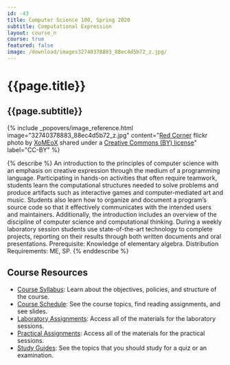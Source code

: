 ```yaml
---
id: -43
title: Computer Science 100, Spring 2020
subtitle: Computational Expression
layout: course_n
course: true
featured: false
image: /download/images32740378883_88ec4d5b72_z.jpg/
---
```


# {{page.title}}
## {{page.subtitle}}

<!-- Include header image -->

{% include _popovers/image_reference.html image="32740378883_88ec4d5b72_z.jpg" content="<a title='Red Corner' href='https://flickr.com/photos/xmex/32740378883'>Red Corner</a> flickr photo by <a href='https://flickr.com/people/xmex'>XoMEoX</a> shared under a <a href='https://creativecommons.org/licenses/by/2.0/'>Creative Commons (BY) license</a>" label="CC-BY" %}

{% describe %}
An introduction to the principles of computer science with an emphasis on
creative expression through the medium of a programming language. Participating
in hands-on activities that often require teamwork, students learn the
computational structures needed to solve problems and produce artifacts such as
interactive games and computer-mediated art and music. Students also learn how
to organize and document a program’s source code so that it effectively
communicates with the intended users and maintainers. Additionally, the
introduction includes an overview of the discipline of computer science and
computational thinking. During a weekly laboratory session students use
state-of-the-art technology to complete projects, reporting on their results
through both written documents and oral presentations. Prerequisite: Knowledge
of elementary algebra. Distribution Requirements: ME, SP.
{% enddescribe %}

## Course Resources

<ul class="fa-ul">


<li><i class="fa-li fa fa-arrow-right"></i><a href="https://github.com/Allegheny-Computer-Science-100-S2020/cs100-S2020-syllabus/releases/download/cs100S2020-syllabus-1.0.0/cs100S2020_syllabus.pdf"
class="major">Course Syllabus</a>: Learn about the objectives, policies, and structure of the course.

<li><i class="fa-li fa fa-arrow-right"></i><a href="{{site.baseurl}}teaching/cs100S2020/schedule/"
class="major">Course Schedule</a>: See the course topics, find reading assignments, and see slides.

<li><i class="fa-li fa fa-arrow-right"></i><a href="{{site.baseurl}}teaching/cs100S2020/laboratories/"
class="major">Laboratory Assignments</a>: Access all of the materials for the laboratory sessions.

<li><i class="fa-li fa fa-arrow-right"></i><a href="{{site.baseurl}}teaching/cs100S2020/practicals/"
class="major">Practical Assignments</a>: Access all of the materials for the practical sessions.

<li><i class="fa-li fa fa-arrow-right"></i><a href="{{site.baseurl}}teaching/cs100S2020/studyguides/"
class="major">Study Guides</a>: See the topics that you should study for a quiz or an examination.

</ul>
